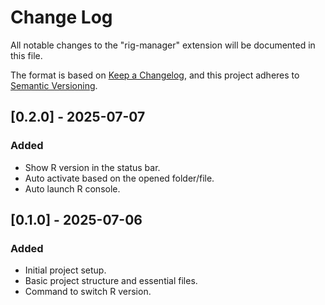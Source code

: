 # Change Log

All notable changes to the "rig-manager" extension will be documented in this file.

The format is based on [Keep a Changelog](https://keepachangelog.com/en/1.1.0/),
and this project adheres to [Semantic Versioning](https://semver.org/spec/v2.0.0.html).

## [0.2.0] - 2025-07-07

### Added

- Show R version in the status bar.
- Auto activate based on the opened folder/file.
- Auto launch R console.

## [0.1.0] - 2025-07-06

### Added

- Initial project setup.
- Basic project structure and essential files.
- Command to switch R version.